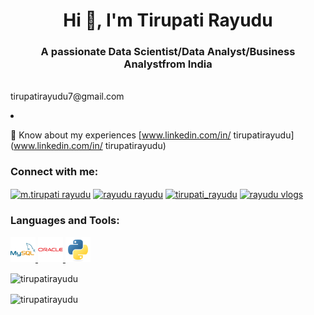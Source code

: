<h1 align="center">Hi 👋, I'm Tirupati Rayudu</h1>
<h3 align="center">A passionate Data Scientist/Data Analyst/Business Analystfrom India</h3>
<img width="100%https://img.freepik.com/premium-vector/flat-style-data-scientist-with-data-analytics-tools-machine-learning-algorithms_1033579-46902.jpg>

- 🔭 I’m currently working on **Capstone Project**

- 🌱 I’m currently learning **Data Science**

- 👯 I’m looking to collaborate on **Linkedin**

- 🤝 I’m looking for help with **Job Opportunity**

- 👨‍💻 All of my projects are available at [tirupatirayudu :-Github](tirupatirayudu :-Github)

- 💬 Ask me about **Data Driven Decisions**

- 📫 How to reach me **tirupatirayudu7@gmail.com**

- 📄 Know about my experiences [www.linkedin.com/in/ tirupatirayudu](www.linkedin.com/in/ tirupatirayudu)

<h3 align="left">Connect with me:</h3>
<p align="left">
<a href="https://linkedin.com/in/m.tirupati rayudu" target="blank"><img align="center" src="https://raw.githubusercontent.com/rahuldkjain/github-profile-readme-generator/master/src/images/icons/Social/linked-in-alt.svg" alt="m.tirupati rayudu" height="30" width="40" /></a>
<a href="https://fb.com/rayudu rayudu" target="blank"><img align="center" src="https://raw.githubusercontent.com/rahuldkjain/github-profile-readme-generator/master/src/images/icons/Social/facebook.svg" alt="rayudu rayudu" height="30" width="40" /></a>
<a href="https://instagram.com/tirupati_rayudu" target="blank"><img align="center" src="https://raw.githubusercontent.com/rahuldkjain/github-profile-readme-generator/master/src/images/icons/Social/instagram.svg" alt="tirupati_rayudu" height="30" width="40" /></a>
<a href="https://www.youtube.com/c/rayudu vlogs" target="blank"><img align="center" src="https://raw.githubusercontent.com/rahuldkjain/github-profile-readme-generator/master/src/images/icons/Social/youtube.svg" alt="rayudu vlogs" height="30" width="40" /></a>
</p>

<h3 align="left">Languages and Tools:</h3>
<p align="left"> <a href="https://www.mysql.com/" target="_blank" rel="noreferrer"> <img src="https://raw.githubusercontent.com/devicons/devicon/master/icons/mysql/mysql-original-wordmark.svg" alt="mysql" width="40" height="40"/> </a> <a href="https://www.oracle.com/" target="_blank" rel="noreferrer"> <img src="https://raw.githubusercontent.com/devicons/devicon/master/icons/oracle/oracle-original.svg" alt="oracle" width="40" height="40"/> </a> <a href="https://www.python.org" target="_blank" rel="noreferrer"> <img src="https://raw.githubusercontent.com/devicons/devicon/master/icons/python/python-original.svg" alt="python" width="40" height="40"/> </a> </p>

<p><img align="center" src="https://github-readme-stats.vercel.app/api/top-langs?username=tirupatirayudu&show_icons=true&locale=en&layout=compact" alt="tirupatirayudu" /></p>

<p><img align="center" src="https://github-readme-streak-stats.herokuapp.com/?user=tirupatirayudu&" alt="tirupatirayudu" /></p>
